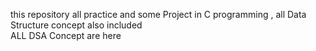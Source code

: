 this repository all practice and some Project in C programming , all Data Structure concept also included  
ALL DSA Concept are here
